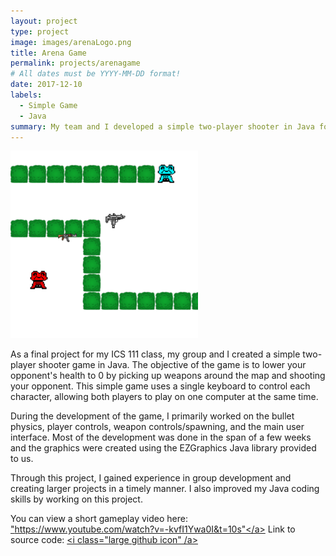 ```yaml
---
layout: project
type: project
image: images/arenaLogo.png
title: Arena Game
permalink: projects/arenagame
# All dates must be YYYY-MM-DD format!
date: 2017-12-10
labels:
  - Simple Game
  - Java
summary: My team and I developed a simple two-player shooter in Java for ICS 111.
---
```

<img class="ui large right floated rounded image" src="../images/arenaGame.PNG">
 
As a final project for my ICS 111 class, my group and I created a simple two-player shooter game in Java. The objective of the game is to lower your opponent's health to 0 by picking up weapons around the map and shooting your opponent. This simple game uses a single keyboard to control each character, allowing both players to play on one computer at the same time.

During the development of the game, I primarily worked on the bullet physics, player controls, weapon controls/spawning, and the main user interface. Most of the development was done in the span of a few weeks and the graphics were created using the EZGraphics Java library provided to us. 

Through this project, I gained experience in group development and creating larger projects in a timely manner. I also improved my Java coding skills by working on this project.

You can view a short gameplay video here:
<a href="url">"https://www.youtube.com/watch?v=-kvfI1Ywa0I&t=10s"</a>
Link to source code: <a href="https://github.com/Cade-Yamamoto/coding-projects.git"><i class="large github icon" /a></i>


